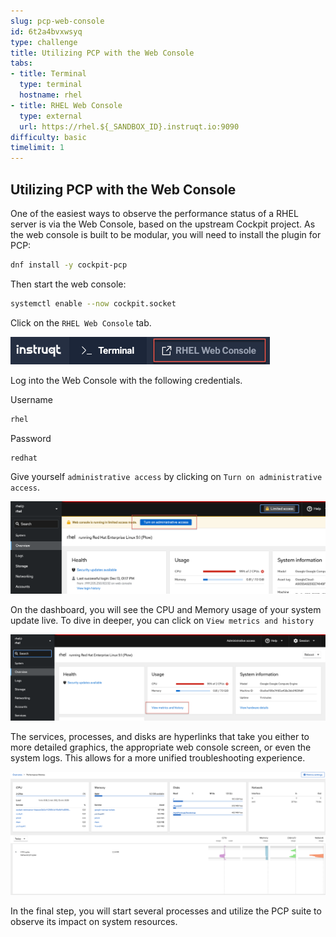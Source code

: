 ```yaml
---
slug: pcp-web-console
id: 6t2a4bvxwsyq
type: challenge
title: Utilizing PCP with the Web Console
tabs:
- title: Terminal
  type: terminal
  hostname: rhel
- title: RHEL Web Console
  type: external
  url: https://rhel.${_SANDBOX_ID}.instruqt.io:9090
difficulty: basic
timelimit: 1
---
```

## Utilizing PCP with the Web Console

One of the easiest ways to observe the performance status of a RHEL server is via the Web Console, based on the upstream Cockpit project. As the web console is built to be modular, you will need to install the plugin for PCP:

```bash
dnf install -y cockpit-pcp
```

Then start the web console:

```bash
systemctl enable --now cockpit.socket
```

Click on the `RHEL Web Console` tab.

![web console](../assets/webconsole.png)

Log into the Web Console with the following credentials.

Username

```bash
rhel
````

Password

```bash
redhat
```

Give yourself `administrative access` by clicking on `Turn on administrative access`.

<a href="#3">
 <img alt="An example image" src="../assets/adminaccess.png" />
</a>

<a href="#" class="lightbox" id="3">
 <img alt="An example image" src="../assets/adminaccess.png" />
</a>

On the dashboard, you will see the CPU and Memory usage of your system update live. To dive in deeper, you can click on `View metrics and history`

<a href="#1">
 <img alt="An example image" src="../assets/cockpit_dashboard.png" />
</a>

<a href="#" class="lightbox" id="1">
 <img alt="An example image" src="../assets/cockpit_dashboard.png" />
</a>

The services, processes, and disks are hyperlinks that take you either to more detailed graphics, the appropriate web console screen, or even the system logs. This allows for a more unified troubleshooting experience.


<a href="#2">
 <img alt="An example image" src="../assets/cockpit_perf.png" />
</a>

<a href="#" class="lightbox" id="2">
 <img alt="An example image" src="../assets/cockpit_perf.png" />
</a>

In the final step, you will start several processes and utilize the PCP suite to observe its impact on system resources.

<style>
.lightbox {
  display: none;
  position: fixed;
  justify-content: center;
  align-items: center;
  z-index: 999;
  top: 0;
  left: 0;
  right: 0;
  bottom: 0;
  padding: 1rem;
  background: rgba(0, 0, 0, 0.8);
}

.lightbox:target {
  display: flex;
}

.lightbox img {
  max-height: 100%;
}
</style>
